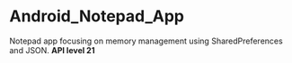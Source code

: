 # Android_Notepad_App
Notepad app focusing on memory management using SharedPreferences and JSON. **API level 21**
